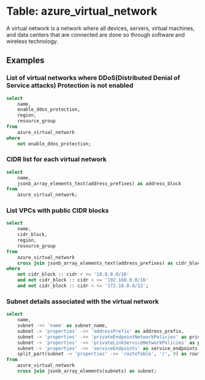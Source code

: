 # Table: azure_virtual_network

A virtual network is a network where all devices, servers, virtual machines, and data centers that are connected are done so through software and wireless technology.

## Examples

### List of virtual networks where DDoS(Distributed Denial of Service attacks) Protection is not enabled

```sql
select
	name,
	enable_ddos_protection,
	region,
	resource_group
from
	azure_virtual_network
where
	not enable_ddos_protection;
```


### CIDR list for each virtual network

```sql
select
	name,
	jsonb_array_elements_text(address_prefixes) as address_block
from
	azure_virtual_network;
```


### List VPCs with public CIDR blocks

```sql
select
	name,
	cidr_block,
	region,
	resource_group
from
	azure_virtual_network
	cross join jsonb_array_elements_text(address_prefixes) as cidr_block
where
	not cidr_block :: cidr < <= '10.0.0.0/16'
	and not cidr_block :: cidr < <= '192.168.0.0/16'
	and not cidr_block :: cidr < <= '172.16.0.0/12';
```


### Subnet details associated with the virtual network

```sql
select
	name,
	subnet ->> 'name' as subnet_name,
	subnet -> 'properties' ->> 'addressPrefix' as address_prefix,
	subnet -> 'properties' ->> 'privateEndpointNetworkPolicies' as private_endpoint_network_policies,
	subnet -> 'properties' ->> 'privateLinkServiceNetworkPolicies' as private_link_service_network_policies,
	subnet -> 'properties' ->> 'serviceEndpoints' as service_endpoints,
	split_part(subnet -> 'properties' ->> 'routeTable', '/', 9) as route_table
from
	azure_virtual_network
	cross join jsonb_array_elements(subnets) as subnet;
```
